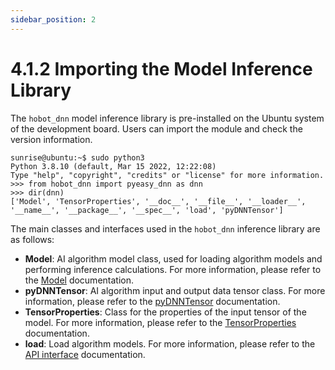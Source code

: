 ```yaml
---
sidebar_position: 2
---
```

# 4.1.2 Importing the Model Inference Library

The `hobot_dnn` model inference library is pre-installed on the Ubuntu system of the development board. Users can import the module and check the version information.

```shell
sunrise@ubuntu:~$ sudo python3
Python 3.8.10 (default, Mar 15 2022, 12:22:08) 
Type "help", "copyright", "credits" or "license" for more information.
>>> from hobot_dnn import pyeasy_dnn as dnn
>>> dir(dnn)
['Model', 'TensorProperties', '__doc__', '__file__', '__loader__', '__name__', '__package__', '__spec__', 'load', 'pyDNNTensor']
```

The main classes and interfaces used in the `hobot_dnn` inference library are as follows:

- **Model**: AI algorithm model class, used for loading algorithm models and performing inference calculations. For more information, please refer to the [Model](./pydev_dnn_api.md) documentation.
- **pyDNNTensor**: AI algorithm input and output data tensor class. For more information, please refer to the [pyDNNTensor](./pydev_dnn_api.md) documentation.
- **TensorProperties**: Class for the properties of the input tensor of the model. For more information, please refer to the [TensorProperties](./pydev_dnn_api.md) documentation.
- **load**: Load algorithm models. For more information, please refer to the [API interface](./pydev_dnn_api.md) documentation.